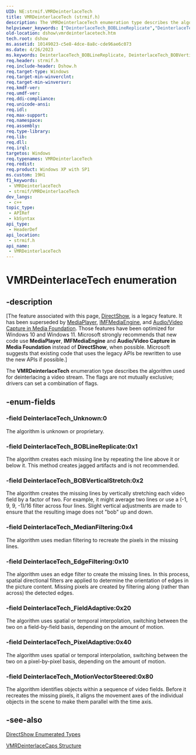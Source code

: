 ```yaml
---
UID: NE:strmif.VMRDeinterlaceTech
title: VMRDeinterlaceTech (strmif.h)
description: The VMRDeinterlaceTech enumeration type describes the algorithm used for deinterlacing a video stream. The flags are not mutually exclusive; drivers can set a combination of flags.
helpviewer_keywords: ["DeinterlaceTech_BOBLineReplicate","DeinterlaceTech_BOBVerticalStretch","DeinterlaceTech_EdgeFiltering","DeinterlaceTech_FieldAdaptive","DeinterlaceTech_MedianFiltering","DeinterlaceTech_MotionVectorSteered","DeinterlaceTech_PixelAdaptive","DeinterlaceTech_Unknown","VMRDeinterlaceTech","VMRDeinterlaceTech enumeration [DirectShow]","VMRDeinterlaceTechEnumeration","dshow.vmrdeinterlacetech","strmif/DeinterlaceTech_BOBLineReplicate","strmif/DeinterlaceTech_BOBVerticalStretch","strmif/DeinterlaceTech_EdgeFiltering","strmif/DeinterlaceTech_FieldAdaptive","strmif/DeinterlaceTech_MedianFiltering","strmif/DeinterlaceTech_MotionVectorSteered","strmif/DeinterlaceTech_PixelAdaptive","strmif/DeinterlaceTech_Unknown","strmif/VMRDeinterlaceTech"]
old-location: dshow\vmrdeinterlacetech.htm
tech.root: dshow
ms.assetid: 10149023-c5e8-4dce-8a8c-cde96ae6c073
ms.date: 4/26/2023
ms.keywords: DeinterlaceTech_BOBLineReplicate, DeinterlaceTech_BOBVerticalStretch, DeinterlaceTech_EdgeFiltering, DeinterlaceTech_FieldAdaptive, DeinterlaceTech_MedianFiltering, DeinterlaceTech_MotionVectorSteered, DeinterlaceTech_PixelAdaptive, DeinterlaceTech_Unknown, VMRDeinterlaceTech, VMRDeinterlaceTech enumeration [DirectShow], VMRDeinterlaceTechEnumeration, dshow.vmrdeinterlacetech, strmif/DeinterlaceTech_BOBLineReplicate, strmif/DeinterlaceTech_BOBVerticalStretch, strmif/DeinterlaceTech_EdgeFiltering, strmif/DeinterlaceTech_FieldAdaptive, strmif/DeinterlaceTech_MedianFiltering, strmif/DeinterlaceTech_MotionVectorSteered, strmif/DeinterlaceTech_PixelAdaptive, strmif/DeinterlaceTech_Unknown, strmif/VMRDeinterlaceTech
req.header: strmif.h
req.include-header: Dshow.h
req.target-type: Windows
req.target-min-winverclnt: 
req.target-min-winversvr: 
req.kmdf-ver: 
req.umdf-ver: 
req.ddi-compliance: 
req.unicode-ansi: 
req.idl: 
req.max-support: 
req.namespace: 
req.assembly: 
req.type-library: 
req.lib: 
req.dll: 
req.irql: 
targetos: Windows
req.typenames: VMRDeinterlaceTech
req.redist: 
req.product: Windows XP with SP1
ms.custom: 19H1
f1_keywords:
 - VMRDeinterlaceTech
 - strmif/VMRDeinterlaceTech
dev_langs:
 - c++
topic_type:
 - APIRef
 - kbSyntax
api_type:
 - HeaderDef
api_location:
 - strmif.h
api_name:
 - VMRDeinterlaceTech
---
```


# VMRDeinterlaceTech enumeration


## -description

\[The feature associated with this page, [DirectShow](/windows/win32/directshow/directshow), is a legacy feature. It has been superseded by [MediaPlayer](/uwp/api/Windows.Media.Playback.MediaPlayer), [IMFMediaEngine](/windows/win32/api/mfmediaengine/nn-mfmediaengine-imfmediaengine), and [Audio/Video Capture in Media Foundation](/windows/win32/medfound/audio-video-capture-in-media-foundation). Those features have been optimized for Windows 10 and Windows 11. Microsoft strongly recommends that new code use **MediaPlayer**, **IMFMediaEngine** and **Audio/Video Capture in Media Foundation** instead of **DirectShow**, when possible. Microsoft suggests that existing code that uses the legacy APIs be rewritten to use the new APIs if possible.\]

The <b>VMRDeinterlaceTech</b> enumeration type describes the algorithm used for deinterlacing a video stream. The flags are not mutually exclusive; drivers can set a combination of flags.

## -enum-fields

### -field DeinterlaceTech_Unknown:0

The algorithm is unknown or proprietary.

### -field DeinterlaceTech_BOBLineReplicate:0x1

The algorithm creates each missing line by repeating the line above it or below it. This method creates jagged artifacts and is not recommended.

### -field DeinterlaceTech_BOBVerticalStretch:0x2

The algorithm creates the missing lines by vertically stretching each video field by a factor of two. For example, it might average two lines or use a (-1, 9, 9, -1)/16 filter across four lines. Slight vertical adjustments are made to ensure that the resulting image does not "bob" up and down.

### -field DeinterlaceTech_MedianFiltering:0x4

The algorithm uses median filtering to recreate the pixels in the missing lines.

### -field DeinterlaceTech_EdgeFiltering:0x10

The algorithm uses an edge filter to create the missing lines. In this process, spatial directional filters are applied to determine the orientation of edges in the picture content. Missing pixels are created by filtering along (rather than across) the detected edges.

### -field DeinterlaceTech_FieldAdaptive:0x20

The algorithm uses spatial or temporal interpolation, switching between the two on a field-by-field basis, depending on the amount of motion.

### -field DeinterlaceTech_PixelAdaptive:0x40

The algorithm uses spatial or temporal interpolation, switching between the two on a pixel-by-pixel basis, depending on the amount of motion.

### -field DeinterlaceTech_MotionVectorSteered:0x80

The algorithm identifies objects within a sequence of video fields. Before it recreates the missing pixels, it aligns the movement axes of the individual objects in the scene to make them parallel with the time axis.

## -see-also

<a href="/windows/desktop/DirectShow/directshow-enumerated-types">DirectShow Enumerated Types</a>



[VMRDeinterlaceCaps Structure](/windows/desktop/api/strmif/ns-strmif-vmrdeinterlacecaps)

